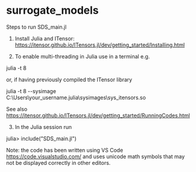 # surrogate_models

Steps to run SDS_main.jl

1. Install Julia and ITensor:
https://itensor.github.io/ITensors.jl/dev/getting_started/Installing.html

2. To enable multi-threading in Julia use in a terminal e.g.

julia -t 8

or, if having previously compiled the ITensor library

julia -t 8 --sysimage C:\Users\your_username\.julia\sysimages\sys_itensors.so

See also https://itensor.github.io/ITensors.jl/dev/getting_started/RunningCodes.html

3. In the Julia session run

julia> include("SDS_main.jl")

Note: the code has been written using VS Code https://code.visualstudio.com/ 
and uses unicode math symbols that may not be displayed correctly in other editors.

